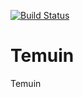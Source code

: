 [![Build Status](https://travis-ci.org/alfigusman0/Temuin.svg?branch=master)](https://travis-ci.org/alfigusman0/Temuin)
# Temuin
Temuin
